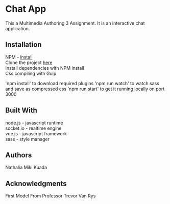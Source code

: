 # Chat App

This a Multimedia Authoring 3 Assignment. It is an interactive chat application.

## Installation

NPM - [install](https://www.npmjs.com/get-npm)<br>
Clone the project [here](https://github.com/nathimiki/Kuada_N_ChatApp)<br>
Install dependencies with NPM install<br>
Css compiling with Gulp<br>

'npm install' to download required plugins 'npm run watch' to watch sass and save as compressed css 'npm run start' to get it running locally on port 3000

## Built With

node.js - javascript runtime<br>
socket.io - realtime engine<br>
vue.js - javascript framework<br>
sass - style manager<br>

## Authors

Nathalia Miki Kuada

## Acknowledgments
First Model From Professor Trevor Van Rys
